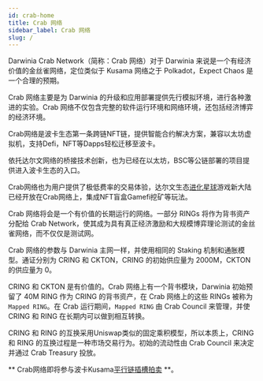 ```yaml
---
id: crab-home
title: Crab 网络
sidebar_label: Crab 网络
slug: /
---
```


Darwinia Crab Network（简称：Crab 网络）对于 Darwinia 来说是一个有经济价值的金丝雀网络，定位类似于 Kusama 网络之于 Polkadot，Expect Chaos 是一个合理的预期。

Crab 网络主要是为 Darwinia 的升级和应用部署提供先行模拟环境，进行各种激进的实验。Crab 网络不仅包含完整的软件运行环境和网络环境，还包括经济博弈的经济环境。

Crab网络是波卡生态第一条跨链NFT链，提供智能合约解决方案，兼容以太坊虚拟机，支持Defi，NFT等Dapps轻松迁移至波卡。

依托达尔文网络的桥接技术创新，也为已经在以太坊，BSC等公链部署的项目提供进入波卡生态的入口。

Crab网络也为用户提供了极低费率的交易体验，达尔文生态[进化星球](https://www.evolution.land/)游戏新大陆已经开放在Crab网络上，集成NFT盲盒Gamefi挖矿等玩法。

Crab 网络将会是一个有价值的长期运行的网络。一部分 RINGs 将作为背书资产分配给 Crab Network，使其成为具有真正经济激励和大规模博弈理论测试的金丝雀网络，而不仅仅是测试网。

Crab 网络的参数与 Darwinia 主网一样，并使用相同的 Staking 机制和通胀模型。通证分别为 CRING 和 CKTON，CRING 的初始供应量为 2000M，CKTON 的供应量为 0。

CRING 和 CKTON 是有价值的。Crab 网络上有一个背书模块，Darwinia 初始预留了 40M RING 作为 CRING 的背书资产，在 Crab 网络上的这些 RINGs 被称为 `Mapped RING`。在 Crab 运行期间，`Mapped RING` 由 Crab Council 来管理，并使 CRING 和 RING 在长期内可以做到相互转换。

CRING 和 RING 的互换采用Uniswap类似的固定乘积模型，所以本质上，CRING 和 RING 的互换过程是一种市场交易行为。初始的流动性由 Crab Council 来决定并通过 Crab Treasury 投放。

** Crab网络即将参与波卡Kusama[平行链插槽拍卖](https://polkadot.network/launch-parachains/) **。
